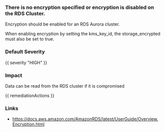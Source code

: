 
### There is no encryption specified or encryption is disabled on the RDS Cluster.

Encryption should be enabled for an RDS Aurora cluster. 

When enabling encryption by setting the kms_key_id, the storage_encrypted must also be set to true.

### Default Severity
{{ severity "HIGH" }}

### Impact
Data can be read from the RDS cluster if it is compromised

<!-- DO NOT CHANGE -->
{{ remediationActions }}

### Links
- https://docs.aws.amazon.com/AmazonRDS/latest/UserGuide/Overview.Encryption.html
        